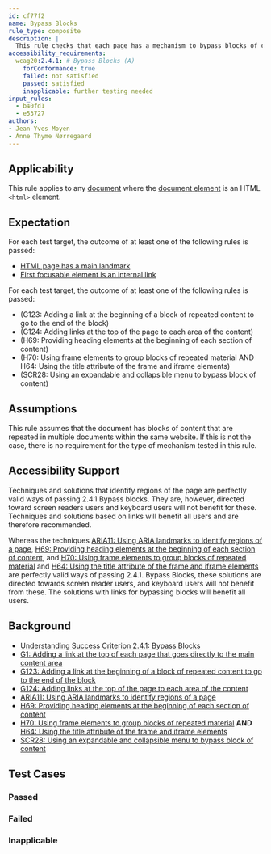 ```yaml
---
id: cf77f2
name: Bypass Blocks
rule_type: composite
description: |
  This rule checks that each page has a mechanism to bypass blocks of content.
accessibility_requirements:
  wcag20:2.4.1: # Bypass Blocks (A)
    forConformance: true
    failed: not satisfied
    passed: satisfied
    inapplicable: further testing needed
input_rules:
  - b40fd1
  - e53727
authors:
- Jean-Yves Moyen
- Anne Thyme Nørregaard
---
```


## Applicability

This rule applies to any [document](#https://www.w3.org/TR/dom/#concept-document) where the [document element](#https://www.w3.org/TR/dom/#document-element) is an HTML `<html>` element.

## Expectation

For each test target, the outcome of at least one of the following rules is passed:

- [HTML page has a main landmark](https://act-rules.github.io/rules/b40fd1)
- [First focusable element is an internal link](https://act-rules.github.io/rules/e53727)


For each test target, the outcome of at least one of the following rules is passed:
- (G123: Adding a link at the beginning of a block of repeated content to go to the end of the block)
- (G124: Adding links at the top of the page to each area of the content)
- (H69: Providing heading elements at the beginning of each section of content)
- (H70: Using frame elements to group blocks of repeated material AND H64: Using the title attribute of the frame and iframe elements)
- (SCR28: Using an expandable and collapsible menu to bypass block of content)

## Assumptions

This rule assumes that the document has blocks of content that are repeated in multiple documents within the same website. If this is not the case, there is no requirement for the type of mechanism tested in this rule.

## Accessibility Support

Techniques and solutions that identify regions of the page are perfectly valid ways of passing 2.4.1 Bypass blocks. They are, however, directed toward screen readers users and keyboard users will not benefit for these. Techniques and solutions based on links will benefit all users and are therefore recommended. 

Whereas the techniques [ARIA11: Using ARIA landmarks to identify regions of a page](https://www.w3.org/WAI/WCAG21/Techniques/aria/ARIA11), [H69: Providing heading elements at the beginning of each section of content](https://www.w3.org/WAI/WCAG21/Techniques/html/H69), and [H70: Using frame elements to group blocks of repeated material](https://www.w3.org/WAI/WCAG21/Techniques/html/H70) and [H64: Using the title attribute of the frame and iframe elements](https://www.w3.org/WAI/WCAG21/Techniques/html/H64) are perfectly valid ways of passing 2.4.1. Bypass Blocks, these solutions are directed towards screen reader users, and keyboard users will not benefit from these. The solutions with links for bypassing blocks will benefit all users.

## Background
- [Understanding Success Criterion 2.4.1: Bypass Blocks](https://www.w3.org/WAI/WCAG21/Understanding/bypass-blocks.html)
- [G1: Adding a link at the top of each page that goes directly to the main content area](https://www.w3.org/WAI/WCAG21/Techniques/general/G1)
- [G123: Adding a link at the beginning of a block of repeated content to go to the end of the block](https://www.w3.org/WAI/WCAG21/Techniques/general/G123)
- [G124: Adding links at the top of the page to each area of the content](https://www.w3.org/WAI/WCAG21/Techniques/general/G124)
- [ARIA11: Using ARIA landmarks to identify regions of a page](https://www.w3.org/WAI/WCAG21/Techniques/aria/ARIA11)
- [H69: Providing heading elements at the beginning of each section of content](https://www.w3.org/WAI/WCAG21/Techniques/html/H69)
- [H70: Using frame elements to group blocks of repeated material](https://www.w3.org/WAI/WCAG21/Techniques/html/H70) **AND** [H64: Using the title attribute of the frame and iframe elements](https://www.w3.org/WAI/WCAG21/Techniques/html/H64)
- [SCR28: Using an expandable and collapsible menu to bypass block of content](https://www.w3.org/WAI/WCAG21/Techniques/client-side-script/SCR28)

## Test Cases

### Passed

### Failed

### Inapplicable
